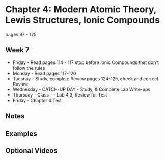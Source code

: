 # Chapter 4:  Modern Atomic Theory, Lewis Structures, Ionic Compounds

pages 97 - 125

## Week 7
- Friday - Read pages 114 - 117 stop before Ionic Compounds that don't follow the rules
- Monday - Read pages 117-120
- Tuesday - Study, complete Review pages 124-125, check and correct Review
- Wednesday - CATCH-UP DAY - Study, & Complete Lab Write-ups
- Thursday - Class - - Lab 4.3, Review for Test
- Friday - Chapter 4 Test

## Notes

## Examples

## Optional Videos
